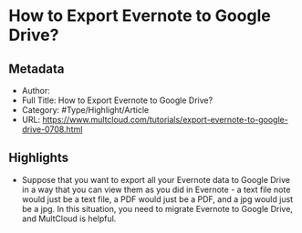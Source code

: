 # How to Export Evernote to Google Drive?

## Metadata

* Author: 
* Full Title: How to Export Evernote to Google Drive?
* Category: #Type/Highlight/Article
* URL: https://www.multcloud.com/tutorials/export-evernote-to-google-drive-0708.html

## Highlights

* Suppose that you want to export all your Evernote data to Google Drive in a way that you can view them as you did in Evernote - a text file note would just be a text file, a PDF would just be a PDF, and a jpg would just be a jpg. In this situation, you need to migrate Evernote to Google Drive, and MultCloud is helpful.
